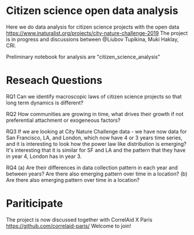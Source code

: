 # Citizen science open data analysis
Here we do data analysis for citizen science projects with the open data https://www.inaturalist.org/projects/city-nature-challenge-2019
The project is in progress and discussions between @Liubov Tupikina, Muki Haklay, CRI.

Preliminary notebook for analysis are "citizen_science_analysis"

# Reseach Questions

RQ1 Can we identify macroscopic laws of citizen science projects so that long term dynamics is different?

RQ2 How communities are growing in time, what drives their growth if not preferential attachment or exogeneous factors?

RQ3 If we are looking at City Nature Challenge data - we have now  data for San Francisco, LA, and London, which now have 4 or 3 years time series, and it is interesting to look how the power law like distribution is emerging? 
It's interesting that it is similar for SF and LA and the pattern that they have in year 4, London has in year 3. 

RQ4 (a) Are their differences in data collection pattern in each year and between years? Are there also emerging pattern over time in a location? 
(b) Are there also emerging pattern over time in a location? 

# Pariticipate 

The project is now discussed together with CorrelAid X Paris 
https://github.com/correlaid-paris/ 
Welcome to join!

